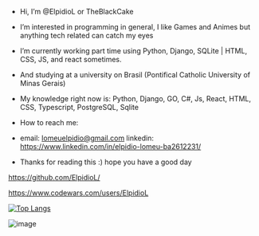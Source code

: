 - Hi, I’m @ElpidioL or TheBlackCake

- I’m interested in programming in general, I like Games and Animes but anything tech related can catch my eyes 

- I’m currently working part time using Python, Django, SQLite | HTML, CSS, JS, and react sometimes.

- And studying at a university on Brasil (Pontifical Catholic University of Minas Gerais) 

- My knowledge right now is: Python, Django, GO, C#, Js, React, HTML, CSS, Typescript, PostgreSQL, Sqlite

- How to reach me: 
-   email: lomeuelpidio@gmail.com 
    linkedin: https://www.linkedin.com/in/elpidio-lomeu-ba2612231/
 
- Thanks for reading this :) hope you have a good day

 https://github.com/ElpidioL/

https://www.codewars.com/users/ElpidioL

[![Top Langs](https://github-readme-stats.vercel.app/api/top-langs/?username=ElpidioL&layout=compact)](https://github.com/anuraghazra/github-readme-stats)

![image](https://www.codewars.com/users/ElpidioL/badges/large)
